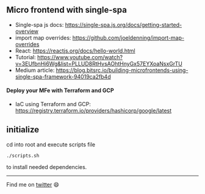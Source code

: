 ## Micro frontend with single-spa

- Single-spa js docs: https://single-spa.js.org/docs/getting-started-overview
- import map overrides: https://github.com/joeldenning/import-map-overrides
- React: https://reactjs.org/docs/hello-world.html
- Tutorial: https://www.youtube.com/watch?v=3EUfbnHi6Wg&list=PLLUD8RtHvsAOhtHnyGx57EYXoaNsxGrTU
- Medium article: https://blog.bitsrc.io/building-microfrontends-using-single-spa-framework-94019ca2fb4d


#### Deploy your MFe with Terraform and GCP

- IaC using Terraform and GCP: https://registry.terraform.io/providers/hashicorp/google/latest


## initialize
cd into root and execute scripts file
``` 
./scripts.sh
```
to install needed dependencies.


--- 
Find me on [twitter](https://twitter.com/realRobertKibet) :smile:  